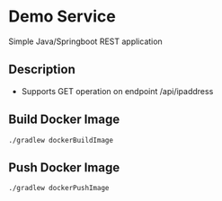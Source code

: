 # Demo Service
Simple Java/Springboot REST application

## Description
* Supports GET operation on endpoint /api/ipaddress

## Build Docker Image
```
./gradlew dockerBuildImage
```
## Push Docker Image
```
./gradlew dockerPushImage
```
